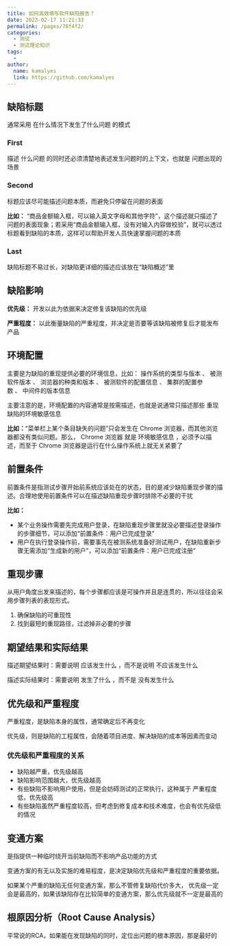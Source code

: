 ```yaml
---
title: 如何高效填写软件缺陷报告？
date: 2023-02-17 11:21:33
permalink: /pages/78f4f2/
categories:
  - 测试
  - 测试理论知识
tags:
  - 
author: 
  name: kamalyes
  link: https://github.com/kamalyes
---
```

缺陷标题
----

通常采用 在什么情况下发生了什么问题 的模式

### First

描述 什么问题 的同时还必须清楚地表述发生问题时的上下文，也就是 问题出现的场景 

### Second

标题应该尽可能描述问题本质，而避免只停留在问题的表面

**比如：** “商品金额输入框，可以输入英文字母和其他字符”，这个描述就只描述了问题的表面现象；若采用“商品金额输入框，没有对输入内容做校验”，就可以透过标题看到缺陷的本质，这样可以帮助开发人员快速掌握问题的本质

### Last

缺陷标题不易过长，对缺陷更详细的描述应该放在“缺陷概述”里

缺陷影响
----

**优先级：** 开发以此为依据来决定修复该缺陷的优先级

**严重程度：** 以此衡量缺陷的严重程度，并决定是否要等该缺陷被修复后才能发布产品

环境配置
----

主要是为缺陷的重现提供必要的环境信息，比如： 操作系统的类型与版本 、 被测软件版本 、 浏览器的种类和版本 、 被测软件的配置信息 、 集群的配置参数 、 中间件的版本信息 

主要注意的是，环境配置的内容通常是按需描述，也就是说通常只描述那些 重现缺陷的环境敏感信息 

**比如：**“菜单栏上某个条目缺失的问题”只会发生在 Chrome 浏览器，而其他浏览器都没有类似问题。那么， Chrome 浏览器 就是 环境敏感信息 ，必须予以描述，而至于 Chrome 浏览器是运行在什么操作系统上就无关紧要了

前置条件
----

前置条件是指测试步骤开始前系统应该处在的状态，目的是减少缺陷重现步骤的描述。合理地使用前置条件可以在描述缺陷重现步骤时排除不必要的干扰

**比如：**

*   某个业务操作需要先完成用户登录，在缺陷重现步骤里就没必要描述登录操作的步骤细节，可以添加“前置条件：用户已完成登录”
*   用户在执行登录操作前，需要事先在被测系统准备好测试用户，在缺陷重新步骤无需添加“生成新的用户”，可以添加“前置条件：用户已完成注册”

重现步骤
----

从用户角度出发来描述的，每个步骤都应该是可操作并且是连贯的，所以往往会采用步骤列表的表现形式。

1.  确保缺陷的可重现性
2.  找到最短的重现路径，过滤掉非必要的步骤

期望结果和实际结果
---------

描述期望结果时：需要说明 应该发生什么 ，而不是说明 不应该发生什么 

描述实际结果时：需要说明 发生了什么 ，而不是 没有发生什么 

优先级和严重程度
--------

严重程度，是缺陷本身的属性，通常确定后不再变化

优先级，则是缺陷的工程属性，会随着项目进度、解决缺陷的成本等因素而变动

### 优先级和严重程度的关系

*   缺陷越严重，优先级越高
*   缺陷影响范围越大，优先级越高
*   有些缺陷不影响用户使用，但是会妨碍测试的正常执行，这种属于 严重程度低，优先级高 
*   有些缺陷虽然严重程度较高，但考虑到修复成本和技术难度，也会有优先级低的情况

变通方案
----

是指提供一种临时绕开当前缺陷而不影响产品功能的方式

变通方案的有无以及实施的难易程度，是决定缺陷优先级和严重程度的重要依据。

如果某个严重的缺陷无任何变通方案，那么不管修复缺陷代价多大， 优先级一定会是最高的，如果该缺陷存在比较简单的变通方案，那么优先级就不一定是最高的

根原因分析（Root Cause Analysis）
--------------------------

平常说的RCA，如果能在发现缺陷的同时，定位出问题的根本原因，那是最好的
